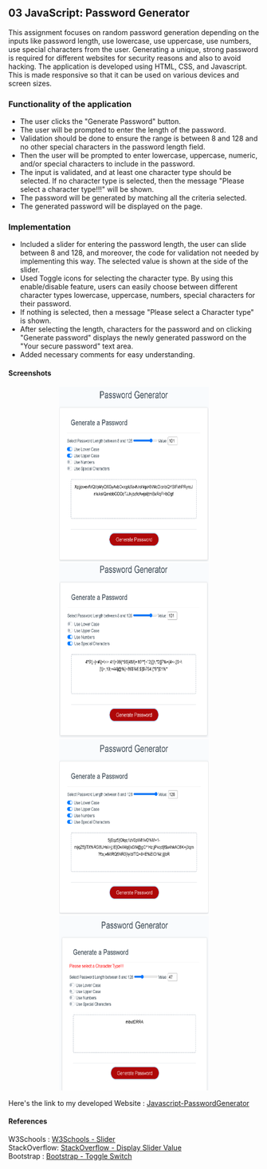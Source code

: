 ## 03 JavaScript: Password Generator

This assignment focuses on random password generation depending on the inputs like password length, use lowercase, use uppercase, use numbers, use special characters from the user. Generating a unique, strong password is required for different websites for security reasons and also to avoid hacking. The application is developed using HTML, CSS, and Javascript. This is made responsive so that it can be used on various devices and screen sizes.

### Functionality of the application

* The user clicks the "Generate Password" button.
* The user will be prompted to enter the length of the password.
* Validation should be done to ensure the range is between 8 and 128 and no other special characters in the password length field.
* Then the user will be prompted to enter lowercase, uppercase, numeric, and/or special characters to include in the password.
* The input is validated, and at least one character type should be selected. If no character type is selected, then the message "Please select a character type!!!" will be shown.
* The password will be generated by matching all the criteria selected.
* The generated password will be displayed on the page. 

### Implementation

* Included a slider for entering the password length, the user can slide between 8 and 128, and moreover, the code for validation not needed by implementing this way. The selected value is shown at the side of the slider.
* Used Toggle icons for selecting the character type. By using this enable/disable feature, users can easily choose between different character types lowercase, uppercase, numbers, special characters for their password.
* If nothing is selected, then a message "Please select a Character type" is shown.
* After selecting the length, characters for the password and on clicking "Generate password" displays the newly generated password on the "Your secure password" text area.
* Added necessary comments for easy understanding.

#### Screenshots

<p style ="text-align:center;">
<img src="Assets/lower&uppercaseSelection.jpg" width="300" alt= "Upper&LowerCase Selection " height="350"/>
<img src="Assets/numbers&specialchars.jpg"  width="300" alt="Numbers&SpecialChars Selection " height="350">
<img src="Assets/allcharacterTypes.jpg" width="300" alt="AllCharTypes Selection" height="350"/>
<img src="Assets/Errormessage.jpg"  width="300" alt="Error Message" height="350"/>
</p>

Here's the link to my developed Website : [Javascript-PasswordGenerator](https://yakinia.github.io/03-Javascript-PasswordGenerator/)

#### References

W3Schools  : [W3Schools - Slider](https://www.w3schools.com/tags/att_input_type_range.asp)<br/>
StackOverflow: [StackOverflow - Display Slider Value](https://stackoverflow.com/questions/10004723/html5-input-type-range-show-range-value)<br/>
Bootstrap  : [Bootstrap - Toggle Switch](https://getbootstrap.com/docs/4.5/components/forms/#switches)
